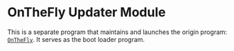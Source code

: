 # OnTheFly Updater Module

This is a separate program that maintains and launches the origin program: [`OnTheFly`](https://github.com/exoad/on_the_fly). It serves
as the boot loader program.